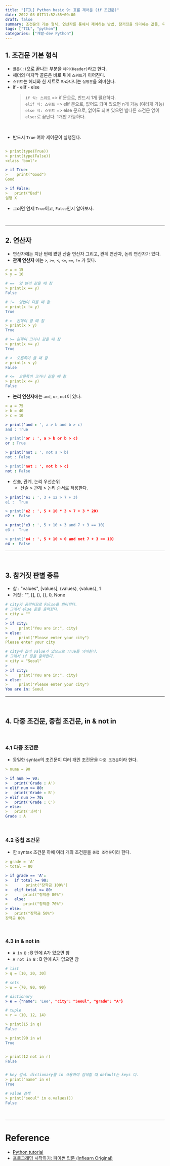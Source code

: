 ```yaml
---
title: "[TIL] Python basic 9: 흐름 제어문 (if 조건문)"
date: 2022-03-01T11:52:55+09:00
draft: false
summary: 조건문의 기본 형식, 연산자를 통해서 제어하는 방법, 참거짓을 의미하는 값들, 다중 및 중첩 조건문, in & not in 으로 제어하는 방법을 알아본다.
tags: ["TIL", "python"]
categories: ["개발-dev Python"]
---
```


## 1. 조건문 기본 형식

- `콜론(:)`으로 끝나는 부분을 `헤더(Header)`라고 한다.
- 헤더의 마지막 콜론은 바로 뒤에 `스위트`가 이어진다.
- `스위트`는 헤더와 한 세트로 따라다니는 `실행문`을 의미한다.
- if - elif - else
  > `if 식: 스위트` => if 문으로, 반드시 1개 필요하다.  
  > `elif 식: 스위트` => elif 문으로, 없어도 되며 있으면 n개 가능 (여러개 가능)  
  > `else 식: 스위트` => else 문으로, 없어도 되며 있으면 별다른 조건문 없이 `else:`로 끝난다. 1개만 가능하다.

<br>

- 반드시 `True` 여야 제어문이 실행된다.

```yml

> print(type(True))
> print(type(False))
<class 'bool'>

> if True:
>    print("Good")
Good

> if False:
>   print("Bad")
실행 X
```

- 그러면 언제 `True`이고, `False`인지 알아보자.

<br>

---

## 2. 연산자

- 연산자에는 지난 번에 봤던 산술 연산자 그리고, 관계 연산자, 논리 연산자가 있다.
- **관계 연산자** 에는 `>`, `>=`, `<`, `<=`, `==`, `!=` 가 있다.

```yml
> x = 15
> y = 10

# ==  양 변이 같을 때 참
> print(x == y)
False

# !=  양변이 다를 때 참
> print(x != y)
True

# >  왼쪽이 클 때 참
> print(x > y)
True

# >= 왼쪽이 크거나 같을 때 참
> print(x >= y)
True

# <  오른쪽이 클 때 참
> print(x < y)
False

# <=  오른쪽이 크거나 같을 때 참
> print(x <= y)
False
```

- **논리 연산자**에는 `and`, `or`, `not`이 있다.

```yml
> a = 75
> b = 40
> c = 10

> print('and : ', a > b and b > c)
and : True

> print('or : ', a > b or b > c)
or : True

> print('not : ', not a > b)
not : False

> print('not : ', not b > c)
not : False
```

- 산술, 관계, 논리 우선순위
  - 산술 > 관계 > 논리 순서로 적용한다.

```yml
> print('e1 : ', 3 + 12 > 7 + 3)
e1 :  True

> print('e2 : ', 5 + 10 * 3 > 7 + 3 * 20)
e2 :  False

> print('e3 : ', 5 + 10 > 3 and 7 + 3 == 10)
e3 :  True

> print('e4 : ', 5 + 10 > 0 and not 7 + 3 == 10)
e4 :  False

```

---

<br>

## 3. 참거짓 판별 종류

- 참 : "values", [values], (values), {values}, 1
- 거짓 : "", [], (), {}, 0, None

```yml
# city가 공란이므로 False를 의미한다.
# 그래서 else 문을 출력한다.
> city = ""
>
> if city:
>     print("You are in:", city)
> else:
>     print("Please enter your city")
Please enter your city

# city에 값이 value가 있으므로 True를 의미한다.
# 그래서 if 문을 출력한다.
> city = "Seoul"
>
> if city:
>     print("You are in:", city)
> else:
>     print("Please enter your city")
You are in: Seoul

```

---

<br>

## 4. 다중 조건문, 중첩 조건문, in & not in

<br>

### 4.1 다중 조건문

- 동일한 syntax의 조건문이 여러 개인 조건문을 `다중 조건문`이라 한다.

```yml
> nume = 90

> if num >= 90:
>   print('Grade : A')
> elif num >= 80:
>   print('Grade : B')
> elif num >= 70:
>   print('Grade : C')
> else:
>   print('과락')
Grade : A

```

<br>

### 4.2 중첩 조건문

- 한 syntax 조건문 하에 여러 개의 조건문을 `중첩 조건문`이라 한다.

```yml
> grade = 'A'
> total = 80

> if grade == 'A':
>   if total >= 90:
>        print("장학금 100%")
>   elif total >= 80:
>       print("장학금 80%")
>   else:
>       print("장학금 70%")
> else:
>   print("장학금 50%")
장학금 80%

```

<br>

### 4.3 in & not in

- `A in B` : B 안에 A가 있으면 참
- `A not in B` : B 안에 A가 없으면 참

```yml
# list
> q = [10, 20, 30]

# sets
> w = {70, 80, 90}

# dictionary
> e = {"name": 'Lee', "city": "Seoul", "grade": "A"}

# tuple
> r = (10, 12, 14)

> print(15 in q)
False

> print(90 in w)
True


> print(12 not in r)
False


# key 검색. dictionary를 in 사용하여 검색할 때 default는 keys 다.
> print("name" in e)
True

# value 검색
> print("seoul" in e.values())
False

```

<br>

---

# Reference

- [Python tutorial](https://www.python-course.eu/python3_formatted_output.php)
- [프로그래밍 시작하기: 파이썬 입문 (Inflearn Original)](https://www.inflearn.com/course/%ED%94%84%EB%A1%9C%EA%B7%B8%EB%9E%98%EB%B0%8D-%ED%8C%8C%EC%9D%B4%EC%8D%AC-%EC%9E%85%EB%AC%B8-%EC%9D%B8%ED%94%84%EB%9F%B0-%EC%98%A4%EB%A6%AC%EC%A7%80%EB%84%90)
